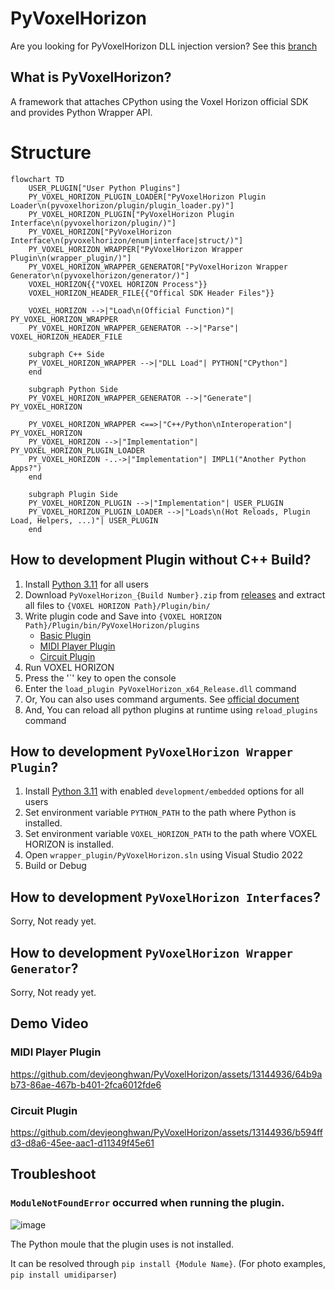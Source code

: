 # PyVoxelHorizon
Are you looking for PyVoxelHorizon DLL injection version? See this [branch](https://github.com/devjeonghwan/PyVoxelHorizon/tree/injection_version) 

## What is PyVoxelHorizon?
A framework that attaches CPython using the Voxel Horizon official SDK and provides Python Wrapper API.

# Structure
```mermaid
flowchart TD
    USER_PLUGIN["User Python Plugins"]
    PY_VOXEL_HORIZON_PLUGIN_LOADER["PyVoxelHorizon Plugin Loader\n(pyvoxelhorizon/plugin/plugin_loader.py)"]
    PY_VOXEL_HORIZON_PLUGIN["PyVoxelHorizon Plugin Interface\n(pyvoxelhorizon/plugin/)"]
    PY_VOXEL_HORIZON["PyVoxelHorizon Interface\n(pyvoxelhorizon/enum|interface|struct/)"]
    PY_VOXEL_HORIZON_WRAPPER["PyVoxelHorizon Wrapper Plugin\n(wrapper_plugin/)"]
    PY_VOXEL_HORIZON_WRAPPER_GENERATOR["PyVoxelHorizon Wrapper Generator\n(pyvoxelhorizon/generator/)"]
    VOXEL_HORIZON{{"VOXEL HORIZON Process"}}
    VOXEL_HORIZON_HEADER_FILE{{"Offical SDK Header Files"}}
    
    VOXEL_HORIZON -->|"Load\n(Official Function)"| PY_VOXEL_HORIZON_WRAPPER
    PY_VOXEL_HORIZON_WRAPPER_GENERATOR -->|"Parse"| VOXEL_HORIZON_HEADER_FILE

    subgraph C++ Side
    PY_VOXEL_HORIZON_WRAPPER -->|"DLL Load"| PYTHON["CPython"]
    end
    
    subgraph Python Side
    PY_VOXEL_HORIZON_WRAPPER_GENERATOR -->|"Generate"| PY_VOXEL_HORIZON

    PY_VOXEL_HORIZON_WRAPPER <==>|"C++/Python\nInteroperation"| PY_VOXEL_HORIZON
    PY_VOXEL_HORIZON -->|"Implementation"| PY_VOXEL_HORIZON_PLUGIN_LOADER
    PY_VOXEL_HORIZON -..->|"Implementation"| IMPL1("Another Python Apps?")
    end

    subgraph Plugin Side
    PY_VOXEL_HORIZON_PLUGIN -->|"Implementation"| USER_PLUGIN
    PY_VOXEL_HORIZON_PLUGIN_LOADER -->|"Loads\n(Hot Reloads, Plugin Load, Helpers, ...)"| USER_PLUGIN
    end
```

## How to development Plugin without C++ Build?
1. Install [Python 3.11](https://www.python.org/downloads/release/python-3110/) for all users
2. Download `PyVoxelHorizon_{Build Number}.zip` from [releases](https://github.com/devjeonghwan/PyVoxelHorizon/releases) and extract all files to `{VOXEL HORIZON Path}/Plugin/bin/`
3. Write plugin code and Save into `{VOXEL HORIZON Path}/Plugin/bin/PyVoxelHorizon/plugins`
    - [Basic Plugin](sample/basic_plugin.py)
    - [MIDI Player Plugin](sample/midi_example_plugin.py)
    - [Circuit Plugin](sample/circuit_plugin.py)
4. Run VOXEL HORIZON
5. Press the '`' key to open the console
6. Enter the `load_plugin PyVoxelHorizon_x64_Release.dll` command
7. Or, You can also uses command arguments. See [official document](https://github.com/megayuchi/VH_SDK)
8. And, You can reload all python plugins at runtime using `reload_plugins` command

## How to development `PyVoxelHorizon Wrapper Plugin`?
1. Install [Python 3.11](https://www.python.org/downloads/release/python-3110/) with enabled `development/embedded` options for all users
2. Set environment variable `PYTHON_PATH` to the path where Python is installed.
3. Set environment variable `VOXEL_HORIZON_PATH` to the path where VOXEL HORIZON is installed.
4. Open `wrapper_plugin/PyVoxelHorizon.sln` using Visual Studio 2022
5. Build or Debug

## How to development `PyVoxelHorizon Interfaces`?
Sorry, Not ready yet.

## How to development `PyVoxelHorizon Wrapper Generator`?
Sorry, Not ready yet.

## Demo Video
### MIDI Player Plugin
https://github.com/devjeonghwan/PyVoxelHorizon/assets/13144936/64b9ab73-86ae-467b-b401-2fca6012fde6

### Circuit Plugin
https://github.com/devjeonghwan/PyVoxelHorizon/assets/13144936/b594ffd3-d8a6-45ee-aac1-d11349f45e61

## Troubleshoot
### `ModuleNotFoundError` occurred when running the plugin.
![image](https://github.com/devjeonghwan/PyVoxelHorizon/assets/13144936/22c625b8-d322-4723-815c-ced231e2efab)

The Python moule that the plugin uses is not installed.

It can be resolved through `pip install {Module Name}`. (For photo examples, `pip install umidiparser`)
